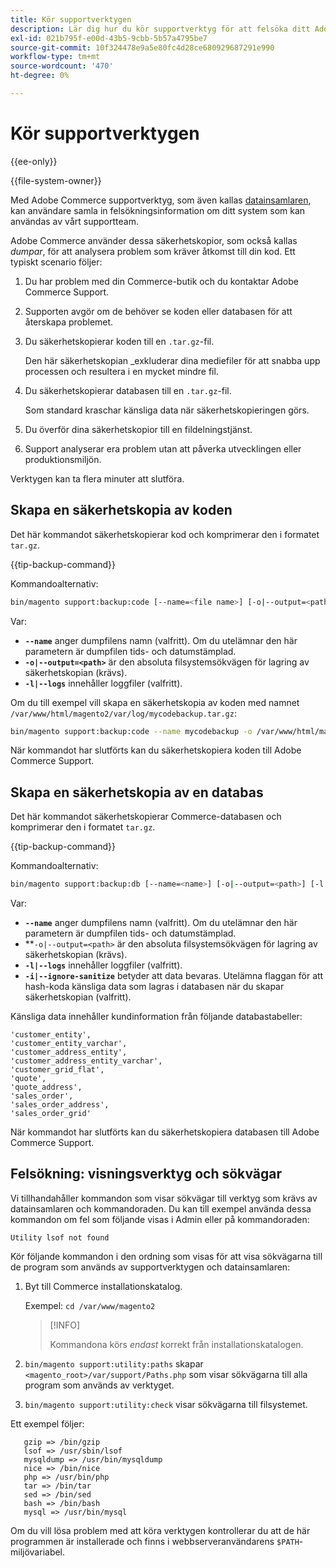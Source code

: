 ```yaml
---
title: Kör supportverktygen
description: Lär dig hur du kör supportverktyg för att felsöka ditt Adobe Commerce-projekt. Upptäck inbyggda verktyg för diagnostik och support.
exl-id: 021b795f-e00d-43b5-9cbb-5b57a4795be7
source-git-commit: 10f324478e9a5e80fc4d28ce680929687291e990
workflow-type: tm+mt
source-wordcount: '470'
ht-degree: 0%

---
```


# Kör supportverktygen

{{ee-only}}

{{file-system-owner}}

Med Adobe Commerce supportverktyg, som även kallas [datainsamlaren](https://experienceleague.adobe.com/en/docs/commerce-admin/systems/tools/support#data-collector), kan användare samla in felsökningsinformation om ditt system som kan användas av vårt supportteam.

Adobe Commerce använder dessa säkerhetskopior, som också kallas _dumpar_, för att analysera problem som kräver åtkomst till din kod. Ett typiskt scenario följer:

1. Du har problem med din Commerce-butik och du kontaktar Adobe Commerce Support.
1. Supporten avgör om de behöver se koden eller databasen för att återskapa problemet.
1. Du säkerhetskopierar koden till en `.tar.gz`-fil.

   Den här säkerhetskopian _exkluderar dina mediefiler för att snabba upp processen och resultera i en mycket mindre fil.

1. Du säkerhetskopierar databasen till en `.tar.gz`-fil.

   Som standard kraschar känsliga data när säkerhetskopieringen görs.

1. Du överför dina säkerhetskopior till en fildelningstjänst.
1. Support analyserar era problem utan att påverka utvecklingen eller produktionsmiljön.

Verktygen kan ta flera minuter att slutföra.

## Skapa en säkerhetskopia av koden

Det här kommandot säkerhetskopierar kod och komprimerar den i formatet `tar.gz`.

{{tip-backup-command}}

Kommandoalternativ:

```bash
bin/magento support:backup:code [--name=<file name>] [-o|--output=<path>] [-l|--logs]
```

Var:

- **`--name`** anger dumpfilens namn (valfritt). Om du utelämnar den här parametern är dumpfilen tids- och datumstämplad.
- **`-o|--output=<path>`** är den absoluta filsystemsökvägen för lagring av säkerhetskopian (krävs).
- **`-l|--logs`** innehåller loggfiler (valfritt).

Om du till exempel vill skapa en säkerhetskopia av koden med namnet `/var/www/html/magento2/var/log/mycodebackup.tar.gz`:

```bash
bin/magento support:backup:code --name mycodebackup -o /var/www/html/magento2/var/log
```

När kommandot har slutförts kan du säkerhetskopiera koden till Adobe Commerce Support.

## Skapa en säkerhetskopia av en databas

Det här kommandot säkerhetskopierar Commerce-databasen och komprimerar den i formatet `tar.gz`.

{{tip-backup-command}}

Kommandoalternativ:

```bash
bin/magento support:backup:db [--name=<name>] [-o|--output=<path>] [-l|--logs] [-i|--ignore-sanitize]
```

Var:

- **`--name`** anger dumpfilens namn (valfritt). Om du utelämnar den här parametern är dumpfilen tids- och datumstämplad.
- **`-o|--output=<path>` är den absoluta filsystemsökvägen för lagring av säkerhetskopian (krävs).
- **`-l|--logs`** innehåller loggfiler (valfritt).
- **`-i|--ignore-sanitize`** betyder att data bevaras. Utelämna flaggan för att hash-koda känsliga data som lagras i databasen när du skapar säkerhetskopian (valfritt).

Känsliga data innehåller kundinformation från följande databastabeller:

```
'customer_entity',
'customer_entity_varchar',
'customer_address_entity',
'customer_address_entity_varchar',
'customer_grid_flat',
'quote',
'quote_address',
'sales_order',
'sales_order_address',
'sales_order_grid'
```

När kommandot har slutförts kan du säkerhetskopiera databasen till Adobe Commerce Support.

## Felsökning: visningsverktyg och sökvägar

Vi tillhandahåller kommandon som visar sökvägar till verktyg som krävs av datainsamlaren och kommandoraden. Du kan till exempel använda dessa kommandon om fel som följande visas i Admin eller på kommandoraden:

```
Utility lsof not found
```

Kör följande kommandon i den ordning som visas för att visa sökvägarna till de program som används av supportverktygen och datainsamlaren:

1. Byt till Commerce installationskatalog.

   Exempel: `cd /var/www/magento2`

   >[!INFO]
   >
   >Kommandona körs _endast_ korrekt från installationskatalogen.

1. `bin/magento support:utility:paths` skapar `<magento_root>/var/support/Paths.php` som visar sökvägarna till alla program som används av verktyget.
1. `bin/magento support:utility:check` visar sökvägarna till filsystemet.

Ett exempel följer:

```
   gzip => /bin/gzip
   lsof => /usr/sbin/lsof
   mysqldump => /usr/bin/mysqldump
   nice => /bin/nice
   php => /usr/bin/php
   tar => /bin/tar
   sed => /bin/sed
   bash => /bin/bash
   mysql => /usr/bin/mysql
```

Om du vill lösa problem med att köra verktygen kontrollerar du att de här programmen är installerade och finns i webbserveranvändarens `$PATH`-miljövariabel.
